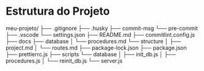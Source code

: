 # Estrutura do Projeto

meu-projeto/
├── .gitignore
├── .husky
├── commit-msg
└── pre-commit
├── .vscode
└── settings.json
├── README.md
├── commitlint.config.js
├── docs
├── database
│ └── procedures.md
└── structure
│ ├── project.md
│ └── routes.md
├── package-lock.json
├── package.json
├── prettierrc.js
├── scripts
└── database
│ ├── init_db.js
│ ├── procedures.js
│ └── reinit_db.js
└── server.js
